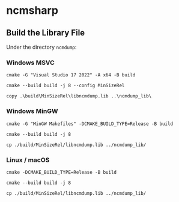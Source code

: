 # ncmsharp

## Build the Library File

Under the directory `ncmdump`:

### Windows MSVC
 
```shell
cmake -G "Visual Studio 17 2022" -A x64 -B build

cmake --build build -j 8 --config MinSizeRel

copy .\build\MinSizeRel\libncmdump.lib ..\ncmdump_lib\
```

### Windows MinGW

```shell
cmake -G "MinGW Makefiles" -DCMAKE_BUILD_TYPE=Release -B build

cmake --build build -j 8

cp ./build/MinSizeRel/libncmdump.lib ../ncmdump_lib/
```

### Linux / macOS

```shell
cmake -DCMAKE_BUILD_TYPE=Release -B build

cmake --build build -j 8

cp ./build/MinSizeRel/libncmdump.lib ../ncmdump_lib/
```
